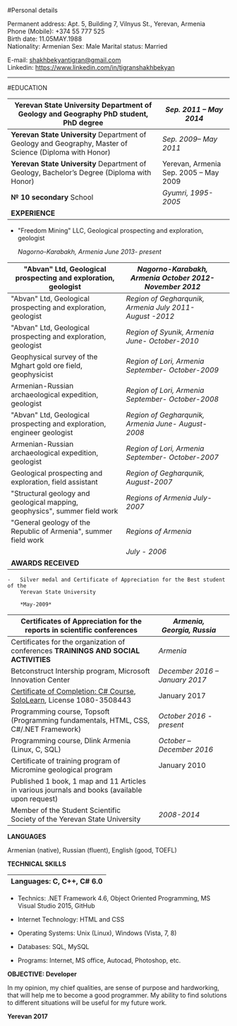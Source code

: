 #Personal details

Permanent address: Apt. 5, Building 7, Vilnyus St., Yerevan, Armenia  
Phone (Mobile): +374 55 777 525  
Birth date: 11.05MAY.1988           
Nationality: Armenian
Sex: Male                                                                        Marital status: Married 

E-mail: <shakhbekyantigran@gmail.com>                    
Linkedin: <https://www.linkedin.com/in/tigranshakhbekyan>

----

#EDUCATION

| **Yerevan State University** Department of Geology and Geography PhD student, PhD degree                  | *Sep. 2011 – May 2014*                |
|-----------------------------------------------------------------------------------------------------------|---------------------------------------|
| **Yerevan State University**  Department of Geology and Geography, Master of Science (Diploma with Honor) | *Sep. 2009– May 2011*                 |
| **Yerevan State University** Department of Geology, Bachelor’s Degree (Diploma with Honor)                    | Yerevan, Armenia Sep. 2005 – May 2009 |
| **№ 10 secondary** School                                                                                 | *Gyumri,*  *1995-2005*                |
| **EXPERIENCE**                                                                                            |                                       |

-   "Freedom Mining" LLC, Geological prospecting and exploration, geologist

    *Nagorno-Karabakh, Armenia June 2013- present*

| "Abvan" Ltd, Geological prospecting and exploration, geologist             | *Nagorno-Karabakh, Armenia October 2012- November 2012*  |   |
|----------------------------------------------------------------------------|----------------------------------------------------------|---|
| "Abvan" Ltd, Geological prospecting and exploration, geologist             | *Region of Gegharqunik, Armenia July 2011- August -2012* |   |
| "Abvan" Ltd, Geological prospecting and exploration, geologist             | *Region of Syunik, Armenia June- October-2010*           |   |
| Geophysical survey of the Mghart gold ore field, geophysicist              | *Region of Lori, Armenia September- October-2009*        |   |
| Armenian-Russian archaeological expedition, geologist                      | *Region of Lori, Armenia September- October-2008*        |   |
| "Abvan" Ltd, Geological prospecting and exploration, engineer geologist    | *Region of Gegharqunik, Armenia June- August-2008*       |   |
| Armenian-Russian archaeological expedition, geologist                      | *Region of Lori, Armenia September- October-2007*        |   |
| Geological prospecting and exploration, field assistant                    | *Region of Gegharqunik,*  *August-2007*                  |   |
| "Structural geology and geological mapping, geophysics", summer field work | *Regions of Armenia July-2007*                           |   |
| "General geology of the Republic of Armenia", summer field work            | *Regions of Armenia*                                     |   |
|                                                                            | *July - 2006*                                            |   |
| **AWARDS RECEIVED**                                                        |                                                          |   |

    -   Silver medal and Certificate of Appreciation for the Best student of the
        Yerevan State University

        *May-2009*

| Certificates of Appreciation for the reports in scientific conferences                                                                                                                                                                                                                                            | *Armenia, Georgia, Russia*     |   |
|-------------------------------------------------------------------------------------------------------------------------------------------------------------------------------------------------------------------------------------------------------------------------------------------------------------------|--------------------------------|---|
| Certificates for the organization of conferences **TRAININGS AND SOCIAL ACTIVITIES**                                                                                                                                                                                                                              | *Armenia*                      |   |
| Betconstruct Intership program, Microsoft Innovation Center                                                                                                                                                                                                                                                       | *December 2016 – January 2017* |   |
| [Certificate of Completion: C\# Course](https://www.linkedin.com/redir/redirect?url=https%3A%2F%2Fwww%2Esololearn%2Ecom%2FProfile%2F3508443%2F&urlhash=53C6&trk=profile_certification_company_title), [SoloLearn](https://www.linkedin.com/company/9435690?trk=prof-certification-org_name), License 1080-3508443 | January 2017                   |   |
| Programming course, Topsoft (Programming fundamentals, HTML, CSS, C\#/.NET Framework)                                                                                                                                                                                                                             | *October 2016 - present*       |   |
| Programming course, Dlink Armenia (Linux, C, SQL)                                                                                                                                                                                                                                                                 | *October – December 2016*      |   |
| Certificate of training program of Micromine geological program                                                                                                                                                                                                                                                   | January 2010                   |   |
| Published 1 book, 1 map and 11 Articles in various journals and books (available upon request)                                                                                                                                                                                                                    |                                |   |
| Member of the Student Scientific Society of the Yerevan State University                                                                                                                                                                                                                                          | *2008-2014*                    |   |

**LANGUAGES**

Armenian (native), Russian (fluent), English (good, TOEFL)

**TECHNICAL SKILLS**

| Languages: C, C++, C\# 6.0 |
|----------------------------|


-   Technics: .NET Framework 4.6, Object Oriented Programming, MS Visual Studio
    2015, GitHub

-   Internet Technology: HTML and CSS

-   Operating Systems: Unix (Linux), Windows (Vista, 7, 8)

-   Databases: SQL, MySQL

-   Programs: Internet, MS office, Autocad, Photoshop, etc.

**OBJECTIVE: Developer**

In my opinion, my chief qualities, are sense of purpose and hardworking, that
will help me to become a good programmer. My ability to find solutions to
different situations will be useful for my future work.

**Yerevan 2017**
